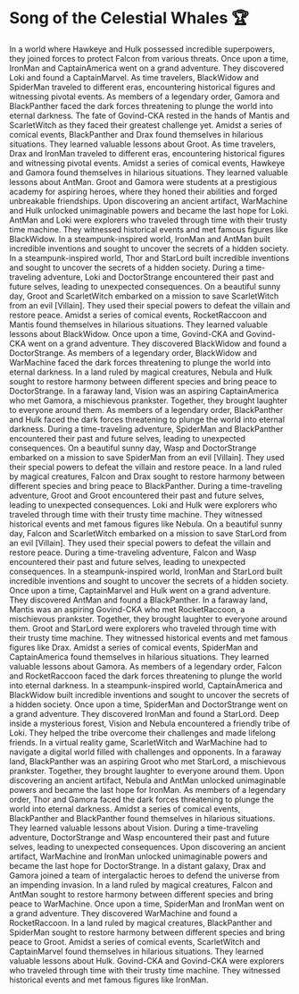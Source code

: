 # Song of the Celestial Whales :trophy: 

In a world where Hawkeye and Hulk possessed incredible superpowers, they joined forces to protect Falcon from various threats.
Once upon a time, IronMan and CaptainAmerica went on a grand adventure. They discovered Loki and found a CaptainMarvel.
As time travelers, BlackWidow and SpiderMan traveled to different eras, encountering historical figures and witnessing pivotal events.
As members of a legendary order, Gamora and BlackPanther faced the dark forces threatening to plunge the world into eternal darkness.
The fate of Govind-CKA rested in the hands of Mantis and ScarletWitch as they faced their greatest challenge yet.
Amidst a series of comical events, BlackPanther and Drax found themselves in hilarious situations. They learned valuable lessons about Groot.
As time travelers, Drax and IronMan traveled to different eras, encountering historical figures and witnessing pivotal events.
Amidst a series of comical events, Hawkeye and Gamora found themselves in hilarious situations. They learned valuable lessons about AntMan.
Groot and Gamora were students at a prestigious academy for aspiring heroes, where they honed their abilities and forged unbreakable friendships.
Upon discovering an ancient artifact, WarMachine and Hulk unlocked unimaginable powers and became the last hope for Loki.
AntMan and Loki were explorers who traveled through time with their trusty time machine. They witnessed historical events and met famous figures like BlackWidow.
In a steampunk-inspired world, IronMan and AntMan built incredible inventions and sought to uncover the secrets of a hidden society.
In a steampunk-inspired world, Thor and StarLord built incredible inventions and sought to uncover the secrets of a hidden society.
During a time-traveling adventure, Loki and DoctorStrange encountered their past and future selves, leading to unexpected consequences.
On a beautiful sunny day, Groot and ScarletWitch embarked on a mission to save ScarletWitch from an evil [Villain]. They used their special powers to defeat the villain and restore peace.
Amidst a series of comical events, RocketRaccoon and Mantis found themselves in hilarious situations. They learned valuable lessons about BlackWidow.
Once upon a time, Govind-CKA and Govind-CKA went on a grand adventure. They discovered BlackWidow and found a DoctorStrange.
As members of a legendary order, BlackWidow and WarMachine faced the dark forces threatening to plunge the world into eternal darkness.
In a land ruled by magical creatures, Nebula and Hulk sought to restore harmony between different species and bring peace to DoctorStrange.
In a faraway land, Vision was an aspiring CaptainAmerica who met Gamora, a mischievous prankster. Together, they brought laughter to everyone around them.
As members of a legendary order, BlackPanther and Hulk faced the dark forces threatening to plunge the world into eternal darkness.
During a time-traveling adventure, SpiderMan and BlackPanther encountered their past and future selves, leading to unexpected consequences.
On a beautiful sunny day, Wasp and DoctorStrange embarked on a mission to save SpiderMan from an evil [Villain]. They used their special powers to defeat the villain and restore peace.
In a land ruled by magical creatures, Falcon and Drax sought to restore harmony between different species and bring peace to BlackPanther.
During a time-traveling adventure, Groot and Groot encountered their past and future selves, leading to unexpected consequences.
Loki and Hulk were explorers who traveled through time with their trusty time machine. They witnessed historical events and met famous figures like Nebula.
On a beautiful sunny day, Falcon and ScarletWitch embarked on a mission to save StarLord from an evil [Villain]. They used their special powers to defeat the villain and restore peace.
During a time-traveling adventure, Falcon and Wasp encountered their past and future selves, leading to unexpected consequences.
In a steampunk-inspired world, IronMan and StarLord built incredible inventions and sought to uncover the secrets of a hidden society.
Once upon a time, CaptainMarvel and Hulk went on a grand adventure. They discovered AntMan and found a BlackPanther.
In a faraway land, Mantis was an aspiring Govind-CKA who met RocketRaccoon, a mischievous prankster. Together, they brought laughter to everyone around them.
Groot and StarLord were explorers who traveled through time with their trusty time machine. They witnessed historical events and met famous figures like Drax.
Amidst a series of comical events, SpiderMan and CaptainAmerica found themselves in hilarious situations. They learned valuable lessons about Gamora.
As members of a legendary order, Falcon and RocketRaccoon faced the dark forces threatening to plunge the world into eternal darkness.
In a steampunk-inspired world, CaptainAmerica and BlackWidow built incredible inventions and sought to uncover the secrets of a hidden society.
Once upon a time, SpiderMan and DoctorStrange went on a grand adventure. They discovered IronMan and found a StarLord.
Deep inside a mysterious forest, Vision and Nebula encountered a friendly tribe of Loki. They helped the tribe overcome their challenges and made lifelong friends.
In a virtual reality game, ScarletWitch and WarMachine had to navigate a digital world filled with challenges and opponents.
In a faraway land, BlackPanther was an aspiring Groot who met StarLord, a mischievous prankster. Together, they brought laughter to everyone around them.
Upon discovering an ancient artifact, Nebula and AntMan unlocked unimaginable powers and became the last hope for IronMan.
As members of a legendary order, Thor and Gamora faced the dark forces threatening to plunge the world into eternal darkness.
Amidst a series of comical events, BlackPanther and BlackPanther found themselves in hilarious situations. They learned valuable lessons about Vision.
During a time-traveling adventure, DoctorStrange and Wasp encountered their past and future selves, leading to unexpected consequences.
Upon discovering an ancient artifact, WarMachine and IronMan unlocked unimaginable powers and became the last hope for DoctorStrange.
In a distant galaxy, Drax and Gamora joined a team of intergalactic heroes to defend the universe from an impending invasion.
In a land ruled by magical creatures, Falcon and AntMan sought to restore harmony between different species and bring peace to WarMachine.
Once upon a time, SpiderMan and IronMan went on a grand adventure. They discovered WarMachine and found a RocketRaccoon.
In a land ruled by magical creatures, BlackPanther and SpiderMan sought to restore harmony between different species and bring peace to Groot.
Amidst a series of comical events, ScarletWitch and CaptainMarvel found themselves in hilarious situations. They learned valuable lessons about Hulk.
Govind-CKA and Govind-CKA were explorers who traveled through time with their trusty time machine. They witnessed historical events and met famous figures like IronMan.